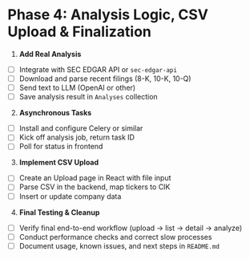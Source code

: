 # Phase 4: Analysis Logic, CSV Upload & Finalization

1. **Add Real Analysis**  
  - [ ] Integrate with SEC EDGAR API or `sec-edgar-api`  
  - [ ] Download and parse recent filings (8-K, 10-K, 10-Q)  
  - [ ] Send text to LLM (OpenAI or other)  
  - [ ] Save analysis result in `Analyses` collection  

2. **Asynchronous Tasks**  
  - [ ] Install and configure Celery or similar  
  - [ ] Kick off analysis job, return task ID  
  - [ ] Poll for status in frontend  

3. **Implement CSV Upload**  
  - [ ] Create an Upload page in React with file input  
  - [ ] Parse CSV in the backend, map tickers to CIK  
  - [ ] Insert or update company data  

4. **Final Testing & Cleanup**  
  - [ ] Verify final end-to-end workflow (upload -> list -> detail -> analyze)  
  - [ ] Conduct performance checks and correct slow processes  
  - [ ] Document usage, known issues, and next steps in `README.md`  